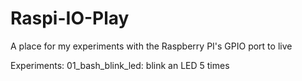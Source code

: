 Raspi-IO-Play
=============

A place for my experiments with the Raspberry PI's GPIO port to live

Experiments:
01_bash_blink_led: blink an LED 5 times

